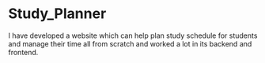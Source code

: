 # Study_Planner
I have developed a website which can help plan study schedule for students and manage their time all from scratch and worked a lot in its backend and frontend.
